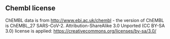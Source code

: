 ## Chembl license

ChEMBL data is from http://www.ebi.ac.uk/chembl - the version of ChEMBL is ChEMBL_27 SARS-CoV-2. Attribution-ShareAlike 3.0 Unported (CC BY-SA 3.0) license is applied: https://creativecommons.org/licenses/by-sa/3.0/
